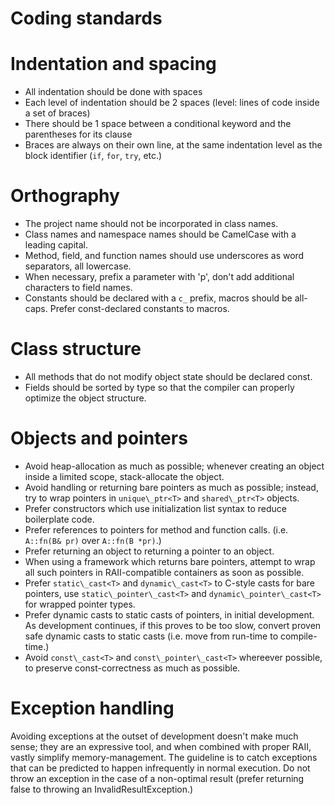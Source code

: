 Coding standards 
==============

# Indentation and spacing #
- All indentation should be done with spaces
- Each level of indentation should be 2 spaces (level: lines of code inside a
  set of braces)
- There should be 1 space between a conditional keyword and the parentheses for
  its clause
- Braces are always on their own line, at the same indentation level as the
  block identifier (`if`, `for`, `try`, etc.)

# Orthography #
- The project name should not be incorporated in class names.
- Class names and namespace names should be CamelCase with a leading capital.
- Method, field, and function names should use underscores as word separators,
  all lowercase.
- When necessary, prefix a parameter with 'p', don't add additional characters 
  to field names.
- Constants should be declared with a `c_` prefix, macros should be all-caps.
  Prefer const-declared constants to macros.

# Class structure #
- All methods that do not modify object state should be declared const.
- Fields should be sorted by type so that the compiler can properly optimize the
  object structure.

# Objects and pointers #
- Avoid heap-allocation as much as possible; whenever creating an object inside
  a limited scope, stack-allocate the object.
- Avoid handling or returning bare pointers as much as possible; instead, try
  to wrap pointers in `unique\_ptr<T>` and `shared\_ptr<T>` objects.
- Prefer constructors which use initialization list syntax to reduce boilerplate
  code.
- Prefer references to pointers for method and function calls.
  (i.e. `A::fn(B& pr)` over `A::fn(B *pr)`.)
- Prefer returning an object to returning a pointer to an object.
- When using a framework which returns bare pointers, attempt to wrap all such
  pointers in RAII-compatible containers as soon as possible.
- Prefer `static\_cast<T>` and `dynamic\_cast<T>` to C-style casts for bare
  pointers, use `static\_pointer\_cast<T>` and `dynamic\_pointer\_cast<T>` for
  wrapped pointer types.
- Prefer dynamic casts to static casts of pointers, in initial development.  As
  development continues, if this proves to be too slow, convert proven safe
  dynamic casts to static casts (i.e. move from run-time to compile-time.)
- Avoid `const\_cast<T>` and `const\_pointer\_cast<T>` whereever possible, to
  preserve const-correctness as much as possible.

# Exception handling #
Avoiding exceptions at the outset of development doesn't make much sense; they
are an expressive tool, and when combined with proper RAII, vastly simplify
memory-management.  The guideline is to catch exceptions that can be predicted
to happen infrequently in normal execution.  Do not throw an exception in the
case of a non-optimal result (prefer returning false to throwing an
InvalidResultException.)